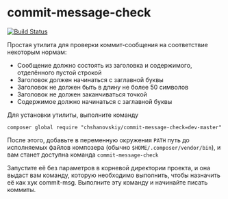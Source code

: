 # commit-message-check
[![Build Status](https://travis-ci.org/chshanovskiy/commit-message-check.svg?branch=master)](https://travis-ci.org/chshanovskiy/commit-message-check)

Простая утилита для проверки коммит-сообщения на соответствие некоторым нормам:
* Сообщение должно состоять из заголовка и содержимого, отделённого пустой строкой
* Заголовок должен начинаться с заглавной буквы
* Заголовок не должен быть в длину не более 50 символов
* Заголовок не должен заканчиваться точкой
* Содержимое должно начинаться с заглавной буквы

Для установки утилиты, выполните команду

`composer global require "chshanovskiy/commit-message-check=dev-master"`

После этого, добавьте в переменную окружения `PATH` путь до исполняемых файлов композера (обычно `$HOME/.composer/vendor/bin`), и вам станет доступна команда `commit-message-check`

Запустите её без параметров в корневой директории проекта, и она выдаст вам команду, которую необходимо выполнить, чтобы назначить её как хук commit-msg. Выполните эту команду и начинайте писать коммиты.
